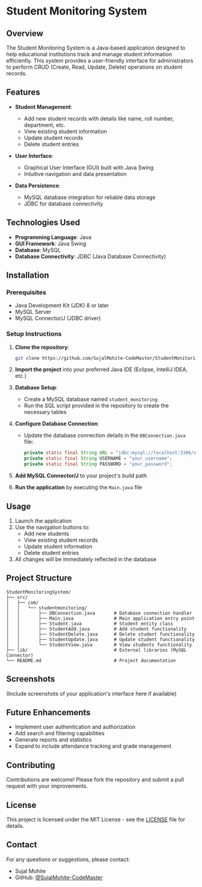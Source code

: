 # Student Monitoring System

## Overview
The Student Monitoring System is a Java-based application designed to help educational institutions track and manage student information efficiently. This system provides a user-friendly interface for administrators to perform CRUD (Create, Read, Update, Delete) operations on student records.

## Features

- **Student Management**:
  - Add new student records with details like name, roll number, department, etc.
  - View existing student information
  - Update student records
  - Delete student entries

- **User Interface**:
  - Graphical User Interface (GUI) built with Java Swing
  - Intuitive navigation and data presentation

- **Data Persistence**:
  - MySQL database integration for reliable data storage
  - JDBC for database connectivity

## Technologies Used

- **Programming Language**: Java
- **GUI Framework**: Java Swing
- **Database**: MySQL
- **Database Connectivity**: JDBC (Java Database Connectivity)

## Installation

### Prerequisites
- Java Development Kit (JDK) 8 or later
- MySQL Server
- MySQL Connector/J (JDBC driver)

### Setup Instructions

1. **Clone the repository**:
   ```bash
   git clone https://github.com/SujalMohite-CodeMaster/StudentMonitoringSystem.git
   ```

2. **Import the project** into your preferred Java IDE (Eclipse, IntelliJ IDEA, etc.)

3. **Database Setup**:
   - Create a MySQL database named `student_monitoring`
   - Run the SQL script provided in the repository to create the necessary tables

4. **Configure Database Connection**:
   - Update the database connection details in the `DBConnection.java` file:
     ```java
     private static final String URL = "jdbc:mysql://localhost:3306/student_monitoring";
     private static final String USERNAME = "your_username";
     private static final String PASSWORD = "your_password";
     ```

5. **Add MySQL Connector/J** to your project's build path

6. **Run the application** by executing the `Main.java` file

## Usage

1. Launch the application
2. Use the navigation buttons to:
   - Add new students
   - View existing student records
   - Update student information
   - Delete student entries
3. All changes will be immediately reflected in the database

## Project Structure

```
StudentMonitoringSystem/
├── src/
│   ├── com/
│   │   └── studentmonitoring/
│   │       ├── DBConnection.java       # Database connection handler
│   │       ├── Main.java               # Main application entry point
│   │       ├── Student.java            # Student entity class
│   │       ├── StudentAdd.java         # Add student functionality
│   │       ├── StudentDelete.java      # Delete student functionality
│   │       ├── StudentUpdate.java      # Update student functionality
│   │       └── StudentView.java        # View students functionality
├── lib/                                # External libraries (MySQL Connector)
└── README.md                           # Project documentation
```

## Screenshots

(Include screenshots of your application's interface here if available)

## Future Enhancements

- Implement user authentication and authorization
- Add search and filtering capabilities
- Generate reports and statistics
- Expand to include attendance tracking and grade management

## Contributing

Contributions are welcome! Please fork the repository and submit a pull request with your improvements.

## License

This project is licensed under the MIT License - see the [LICENSE](LICENSE) file for details.

## Contact

For any questions or suggestions, please contact:
- Sujal Mohite
- GitHub: [@SujalMohite-CodeMaster](https://github.com/SujalMohite-CodeMaster)
